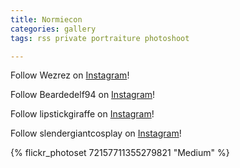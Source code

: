 ```yaml
---
title: Normiecon
categories: gallery
tags: rss private portraiture photoshoot

---
```


Follow Wezrez on [Instagram](https://www.instagram.com/Wezrez)!

Follow Beardedelf94 on [Instagram](https://www.instagram.com/Beardedelf94)!

Follow lipstickgiraffe on [Instagram](https://www.instagram.com/lipstickgiraffe)!

Follow slendergiantcosplay on [Instagram](https://www.instagram.com/slendergiantcosplay)!

{% flickr_photoset 72157711355279821 "Medium" %}